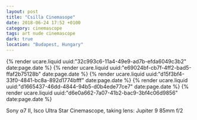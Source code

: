 ```yaml
---
layout: post
title: "Csilla Cinemasope"
date: 2018-06-24 17:52 +0100
category: cinemascope
tags: art nude cinemascope
dark: true
location: "Budapest, Hungary"
---
```


{% render ucare.liquid uuid:"32c993c6-11a4-49e9-ad7b-efda6049c3b2" date:page.date %}
{% render ucare.liquid uuid:"e69024bf-cb7f-4ff2-bad5-ffaf2b75128b" date:page.date %}
{% render ucare.liquid uuid:"d15f3bf4-33f0-4841-bc8a-892d1774bfff" date:page.date %}
{% render ucare.liquid uuid:"d1665437-46dd-4844-94b5-d0b4ede77ce7" date:page.date %}
{% render ucare.liquid uuid:"d6e0a662-7a07-41b2-bac9-3bf4c06d9856" date:page.date %}

Sony α7 II, Isco Ultra Star Cinemascope, taking lens: Jupiter 9 85mm f/2